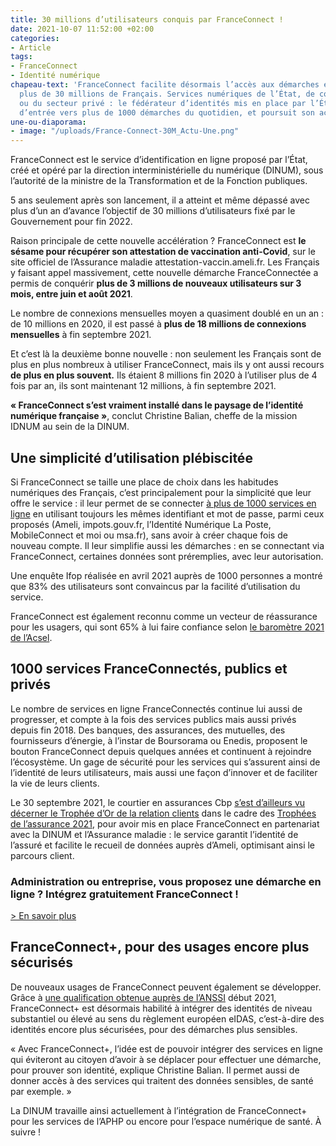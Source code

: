 ```yaml
---
title: 30 millions d’utilisateurs conquis par FranceConnect !
date: 2021-10-07 11:52:00 +02:00
categories:
- Article
tags:
- FranceConnect
- Identité numérique
chapeau-text: 'FranceConnect facilite désormais l’accès aux démarches en ligne de
  plus de 30 millions de Français. Services numériques de l’État, de collectivités
  ou du secteur privé : le fédérateur d’identités mis en place par l’État est la clé
  d’entrée vers plus de 1000 démarches du quotidien, et poursuit son accélération.'
une-ou-diaporama:
- image: "/uploads/France-Connect-30M_Actu-Une.png"
---
```


FranceConnect est le service d’identification en ligne proposé par l’État, créé et opéré par la direction interministérielle du numérique (DINUM), sous l’autorité de la ministre de la Transformation et de la Fonction publiques.

5 ans seulement après son lancement, il a atteint et même dépassé avec plus d’un an d’avance l’objectif de 30 millions d’utilisateurs fixé par le Gouvernement pour fin 2022.

Raison principale de cette nouvelle accélération ? FranceConnect est **le sésame pour récupérer son attestation de vaccination anti-Covid**, sur le site officiel de l’Assurance maladie attestation-vaccin.ameli.fr. Les Français y faisant appel massivement, cette nouvelle démarche FranceConnectée a permis de conquérir **plus de 3 millions de nouveaux utilisateurs sur 3 mois, entre juin et août 2021**.

Le nombre de connexions mensuelles moyen a quasiment doublé en un an : de 10 millions en 2020, il est passé à **plus de 18 millions de connexions mensuelles** à fin septembre 2021.

Et c’est là la deuxième bonne nouvelle : non seulement les Français sont de plus en plus nombreux à utiliser FranceConnect, mais ils y ont aussi recours **de plus en plus souvent.** Ils étaient 8 millions fin 2020 à l’utiliser plus de 4 fois par an, ils sont maintenant 12 millions, à fin septembre 2021.

**« FranceConnect s’est vraiment installé dans le paysage de l’identité numérique française »**, conclut Christine Balian, cheffe de la mission IDNUM au sein de la DINUM.

## Une simplicité d’utilisation plébiscitée

Si FranceConnect se taille une place de choix dans les habitudes numériques des Français, c’est principalement pour la simplicité que leur offre le service : il leur permet de se connecter [à plus de 1000 services en ligne](https://franceconnect.gouv.fr/nos-services "à plus de 1000 services en ligne - Lien externe") en utilisant toujours les mêmes identifiant et mot de passe, parmi ceux proposés (Ameli, impots.gouv.fr, l’Identité Numérique La Poste, MobileConnect et moi ou msa.fr), sans avoir à créer chaque fois de nouveau compte. Il leur simplifie aussi les démarches : en se connectant via FranceConnect, certaines données sont préremplies, avec leur autorisation.

Une enquête Ifop réalisée en avril 2021 auprès de 1000 personnes a montré que 83% des utilisateurs sont convaincus par la facilité d’utilisation du service.

FranceConnect est également reconnu comme un vecteur de réassurance pour les usagers, qui sont 65% à lui faire confiance selon [le baromètre 2021 de l’Acsel](https://www.acsel.eu/barometre-de-la-confiance-des-francais-dans-le-numerique-crise-sanitaire-quel-impact-sur-la-confiance-numerique-les-resultats/ "le baromètre 2021 de l’Acsel - Lien externe").

## 1000 services FranceConnectés, publics et privés

Le nombre de services en ligne FranceConnectés continue lui aussi de progresser, et compte à la fois des services publics mais aussi privés depuis fin 2018. Des banques, des assurances, des mutuelles, des fournisseurs d’énergie, à l’instar de Boursorama ou Enedis, proposent le bouton FranceConnect depuis quelques années et continuent à rejoindre l’écosystème. Un gage de sécurité pour les services qui s’assurent ainsi de l’identité de leurs utilisateurs, mais aussi une façon d’innover et de faciliter la vie de leurs clients.

Le 30 septembre 2021, le courtier en assurances Cbp [s’est d’ailleurs vu décerner le Trophée d’Or de la relation clients](https://www.cbp.fr/blog/actualites/cbp-laureat-des-trophees-de-lassurance-2021/ "s’est d’ailleurs vu décerner le Trophée d’Or de la relation clients - Lien externe") dans le cadre des [Trophées de l’assurance 2021](https://lestropheesassurance.com "Trophées de l’assurance 2021 - Lien externe"), pour avoir mis en place FranceConnect en partenariat avec la DINUM et l’Assurance maladie : le service garantit l’identité de l’assuré et facilite le recueil de données auprès d’Ameli, optimisant ainsi le parcours client.

<div class="encadre noir"><h3 class="h4">Administration ou entreprise, vous proposez une démarche en ligne ? Intégrez gratuitement FranceConnect !</h3><p><a href="https://franceconnect.gouv.fr/partenaires" alt="En savoir plus - Lien externe">> En savoir plus</a></p></div>

## FranceConnect+, pour des usages encore plus sécurisés

De nouveaux usages de FranceConnect peuvent également se développer. Grâce à [une qualification obtenue auprès de l’ANSSI](https://www.ssi.gouv.fr/uploads/liste-produits-et-services-qualifies.pdf "une qualification obtenue auprès de l’ANSSI - Lien externe") début 2021, FranceConnect+ est désormais habilité à intégrer des identités de niveau substantiel ou élevé au sens du règlement européen eIDAS, c’est-à-dire des identités encore plus sécurisées, pour des démarches plus sensibles.

« Avec FranceConnect+, l’idée est de pouvoir intégrer des services en ligne qui éviteront au citoyen d’avoir à se déplacer pour effectuer une démarche, pour prouver son identité, explique Christine Balian. Il permet aussi de donner accès à des services qui traitent des données sensibles, de santé par exemple. »

La DINUM travaille ainsi actuellement à l’intégration de FranceConnect+ pour les services de l’APHP ou encore pour l’espace numérique de santé. À suivre !
